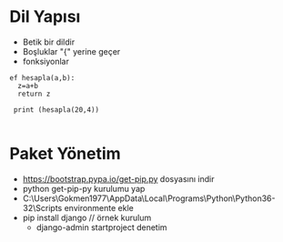 # Dil Yapısı
- Betik bir dildir
- Boşluklar "{" yerine geçer
- fonksiyonlar 
````
ef hesapla(a,b): 
  z=a+b
  return z
  
 print (hesapla(20,4))
  
````
# Paket Yönetim
- https://bootstrap.pypa.io/get-pip.py  dosyasını indir
- python get-pip-py   kurulumu yap
- C:\Users\Gokmen1977\AppData\Local\Programs\Python\Python36-32\Scripts environmente ekle
- pip install django  // örnek kurulum
  - django-admin startproject denetim
